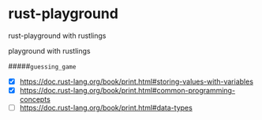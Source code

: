 # rust-playground
rust-playground with rustlings

playground with rustlings

#####`guessing_game`
* [x] https://doc.rust-lang.org/book/print.html#storing-values-with-variables
* [x] https://doc.rust-lang.org/book/print.html#common-programming-concepts
* [ ] https://doc.rust-lang.org/book/print.html#data-types